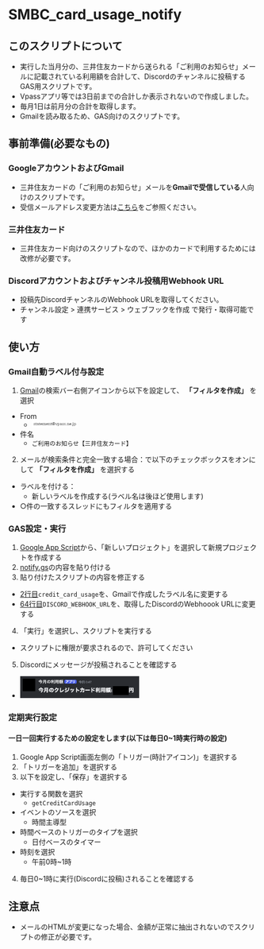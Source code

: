 # SMBC_card_usage_notify
## このスクリプトについて
- 実行した当月分の、三井住友カードから送られる「ご利用のお知らせ」メールに記載されている利用額を合計して、Discordのチャンネルに投稿するGAS用スクリプトです。
- Vpassアプリ等では3日前までの合計しか表示されないので作成しました。
- 毎月1日は前月分の合計を取得します。
- Gmailを読み取るため、GAS向けのスクリプトです。

## 事前準備(必要なもの)
### GoogleアカウントおよびGmail
- 三井住友カードの「ご利用のお知らせ」メールを**Gmailで受信している**人向けのスクリプトです。
- 受信メールアドレス変更方法は[こちら](https://qa.smbc-card.com/mem/detail?site=4H4A00IO&category=55&id=95)をご参照ください。
### 三井住友カード
- 三井住友カード向けのスクリプトなので、ほかのカードで利用するためには改修が必要です。
### Discordアカウントおよびチャンネル投稿用Webhook URL
- 投稿先DiscordチャンネルのWebhook URLを取得してください。
- チャンネル設定 > 連携サービス > ウェブフックを作成 で発行・取得可能です

## 使い方
### Gmail自動ラベル付与設定
1. [Gmail](https://mail.google.com/)の検索バー右側アイコンから以下を設定して、 **「フィルタを作成」** を選択
- From
  - <img src="images/SMBCmailaddress.png" width="20%">
- 件名
  - `ご利用のお知らせ【三井住友カード】`
2. メールが検索条件と完全一致する場合：で以下のチェックボックスをオンにして **「フィルタを作成」** を選択する
- ラベルを付ける：
  - 新しいラベルを作成する(ラベル名は後ほど使用します)
- ○件の一致するスレッドにもフィルタを適用する

### GAS設定・実行
1. [Google App Script](https://script.google.com/home)から、「新しいプロジェクト」を選択して新規プロジェクトを作成する
2. [notify.gs](https://github.com/nrswnrsw/SMBC_card_usage_notify/blob/main/notify.gs)の内容を貼り付ける
3. 貼り付けたスクリプトの内容を修正する
- [2行目](https://github.com/nrswnrsw/SMBC_card_usage_notify/blob/main/notify.gs#L2)`credit_card_usage`を、Gmailで作成したラベル名に変更する
- [64行目](https://github.com/nrswnrsw/SMBC_card_usage_notify/blob/main/notify.gs#L64)`DISCORD_WEBHOOK_URL`を、取得したDiscordのWebhoook URLに変更する
4. 「実行」を選択し、スクリプトを実行する
- スクリプトに権限が要求されるので、許可してください
5. Discordにメッセージが投稿されることを確認する
- <img src="images/Screenshot.png" width="50%">

### 定期実行設定
#### 一日一回実行するための設定をします(以下は毎日0~1時実行時の設定)
1. Google App Script画面左側の「トリガー(時計アイコン)」を選択する
2. 「トリガーを追加」を選択する
3. 以下を設定し、「保存」を選択する
- 実行する関数を選択
  - `getCreditCardUsage`
- イベントのソースを選択
  - 時間主導型
- 時間ベースのトリガーのタイプを選択
  - 日付ベースのタイマー
- 時刻を選択
  - 午前0時~1時
4. 毎日0~1時に実行(Discordに投稿)されることを確認する

## 注意点
- メールのHTMLが変更になった場合、金額が正常に抽出されないのでスクリプトの修正が必要です。

